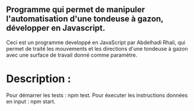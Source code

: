 ## Programme qui permet de manipuler l'automatisation d'une tondeuse à gazon, développer en Javascript.

Ceci est un programme developpé en JavaScript par Abdelhadi Rhali, qui permet de traité les mouvements et les directions d'une tondeuse à gazon avec une surface de travail donné comme paramètre.

# Description :

Pour démarrer les tests : npm test.
Pour éxecuter les instructions données en input : npm start.
